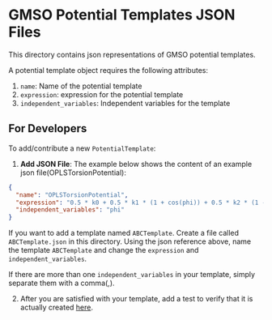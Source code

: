 # GMSO Potential Templates JSON Files

This directory contains json representations of GMSO potential
templates.

A potential template object requires the following attributes:

1. `name`: Name of the potential template
2. `expression`: expression for the potential template
3. `independent_variables`: Independent variables for the template


## For Developers
To add/contribute a new `PotentialTemplate`:

1. **Add JSON File**: The example below shows the content of an example json file(OPLSTorsionPotential):
```json
{
  "name": "OPLSTorsionPotential",
  "expression": "0.5 * k0 + 0.5 * k1 * (1 + cos(phi)) + 0.5 * k2 * (1 - cos(2*phi)) + 0.5 * k3 * (1 + cos(3*phi)) + 0.5 * k4 * (1 - cos(4*phi))",
  "independent_variables": "phi"
}
```
If you want to add a template named `ABCTemplate`. Create a file called
`ABCTemplate.json` in this directory. Using the json reference above,
name the template `ABCTemplate` and change the `expression` and `independent_variables`.

If there are more than one  `independent_variables` in your template, simply separate them with a comma(,).

2. After you are satisfied with your template, add a test to verify that it is actually created [here](../../tests/test_potential_templates.py).
